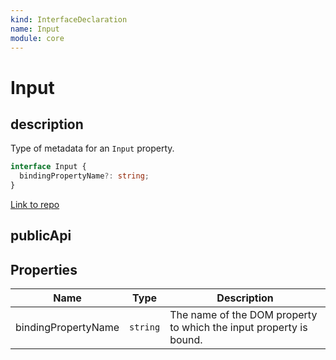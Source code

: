 ```yaml
---
kind: InterfaceDeclaration
name: Input
module: core
---
```


# Input

## description

Type of metadata for an `Input` property.

```ts
interface Input {
  bindingPropertyName?: string;
}
```

[Link to repo](https://github.com/timdeschryver/angular/blob/master/packages/core/src/metadata/directives.ts#L698-L703)

## publicApi

## Properties

| Name                | Type     | Description                                                        |
| ------------------- | -------- | ------------------------------------------------------------------ |
| bindingPropertyName | `string` | The name of the DOM property to which the input property is bound. |
